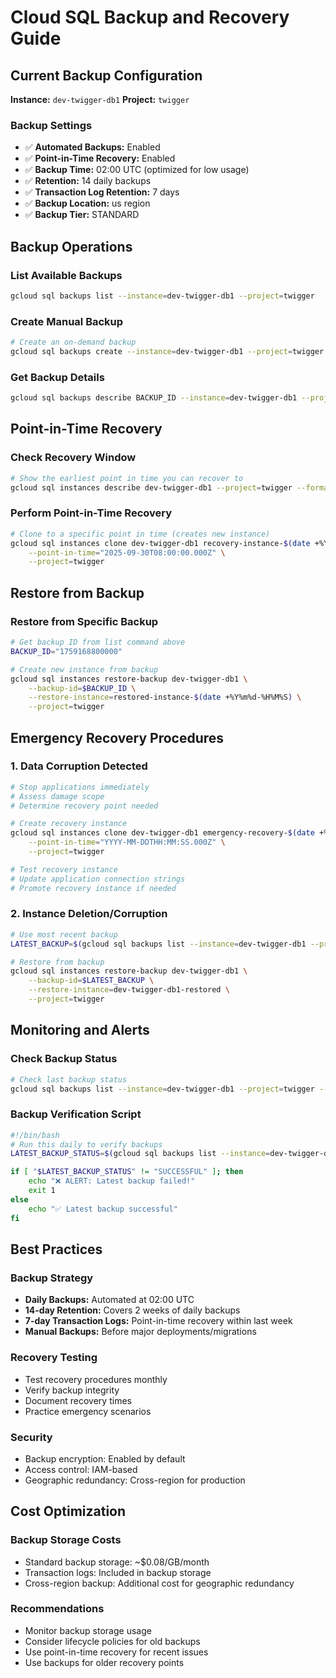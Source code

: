 # Cloud SQL Backup and Recovery Guide

## Current Backup Configuration

**Instance:** `dev-twigger-db1`
**Project:** `twigger`

### Backup Settings
- ✅ **Automated Backups:** Enabled
- ✅ **Point-in-Time Recovery:** Enabled
- ✅ **Backup Time:** 02:00 UTC (optimized for low usage)
- ✅ **Retention:** 14 daily backups
- ✅ **Transaction Log Retention:** 7 days
- ✅ **Backup Location:** us region
- ✅ **Backup Tier:** STANDARD

## Backup Operations

### List Available Backups
```bash
gcloud sql backups list --instance=dev-twigger-db1 --project=twigger
```

### Create Manual Backup
```bash
# Create an on-demand backup
gcloud sql backups create --instance=dev-twigger-db1 --project=twigger --description="Manual backup $(date +%Y%m%d_%H%M%S)"
```

### Get Backup Details
```bash
gcloud sql backups describe BACKUP_ID --instance=dev-twigger-db1 --project=twigger
```

## Point-in-Time Recovery

### Check Recovery Window
```bash
# Show the earliest point in time you can recover to
gcloud sql instances describe dev-twigger-db1 --project=twigger --format="value(settings.backupConfiguration.transactionLogRetentionDays)"
```

### Perform Point-in-Time Recovery
```bash
# Clone to a specific point in time (creates new instance)
gcloud sql instances clone dev-twigger-db1 recovery-instance-$(date +%Y%m%d-%H%M%S) \
    --point-in-time="2025-09-30T08:00:00.000Z" \
    --project=twigger
```

## Restore from Backup

### Restore from Specific Backup
```bash
# Get backup ID from list command above
BACKUP_ID="1759168800000"

# Create new instance from backup
gcloud sql instances restore-backup dev-twigger-db1 \
    --backup-id=$BACKUP_ID \
    --restore-instance=restored-instance-$(date +%Y%m%d-%H%M%S) \
    --project=twigger
```

## Emergency Recovery Procedures

### 1. Data Corruption Detected
```bash
# Stop applications immediately
# Assess damage scope
# Determine recovery point needed

# Create recovery instance
gcloud sql instances clone dev-twigger-db1 emergency-recovery-$(date +%Y%m%d-%H%M%S) \
    --point-in-time="YYYY-MM-DDTHH:MM:SS.000Z" \
    --project=twigger

# Test recovery instance
# Update application connection strings
# Promote recovery instance if needed
```

### 2. Instance Deletion/Corruption
```bash
# Use most recent backup
LATEST_BACKUP=$(gcloud sql backups list --instance=dev-twigger-db1 --project=twigger --limit=1 --format="value(id)")

# Restore from backup
gcloud sql instances restore-backup dev-twigger-db1 \
    --backup-id=$LATEST_BACKUP \
    --restore-instance=dev-twigger-db1-restored \
    --project=twigger
```

## Monitoring and Alerts

### Check Backup Status
```bash
# Check last backup status
gcloud sql backups list --instance=dev-twigger-db1 --project=twigger --limit=1
```

### Backup Verification Script
```bash
#!/bin/bash
# Run this daily to verify backups
LATEST_BACKUP_STATUS=$(gcloud sql backups list --instance=dev-twigger-db1 --project=twigger --limit=1 --format="value(status)")

if [ "$LATEST_BACKUP_STATUS" != "SUCCESSFUL" ]; then
    echo "❌ ALERT: Latest backup failed!"
    exit 1
else
    echo "✅ Latest backup successful"
fi
```

## Best Practices

### Backup Strategy
- **Daily Backups:** Automated at 02:00 UTC
- **14-day Retention:** Covers 2 weeks of daily backups
- **7-day Transaction Logs:** Point-in-time recovery within last week
- **Manual Backups:** Before major deployments/migrations

### Recovery Testing
- Test recovery procedures monthly
- Verify backup integrity
- Document recovery times
- Practice emergency scenarios

### Security
- Backup encryption: Enabled by default
- Access control: IAM-based
- Geographic redundancy: Cross-region for production

## Cost Optimization

### Backup Storage Costs
- Standard backup storage: ~$0.08/GB/month
- Transaction logs: Included in backup storage
- Cross-region backup: Additional cost for geographic redundancy

### Recommendations
- Monitor backup storage usage
- Consider lifecycle policies for old backups
- Use point-in-time recovery for recent issues
- Use backups for older recovery points